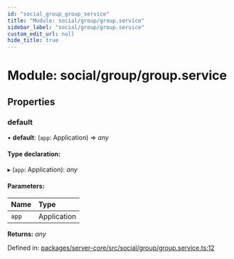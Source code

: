 ```yaml
---
id: "social_group_group_service"
title: "Module: social/group/group.service"
sidebar_label: "social/group/group.service"
custom_edit_url: null
hide_title: true
---
```


# Module: social/group/group.service

## Properties

### default

• **default**: (`app`: Application) => *any*

#### Type declaration:

▸ (`app`: Application): *any*

#### Parameters:

Name | Type |
:------ | :------ |
`app` | Application |

**Returns:** *any*

Defined in: [packages/server-core/src/social/group/group.service.ts:12](https://github.com/xr3ngine/xr3ngine/blob/716a06460/packages/server-core/src/social/group/group.service.ts#L12)
